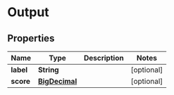 
# Output

## Properties
Name | Type | Description | Notes
------------ | ------------- | ------------- | -------------
**label** | **String** |  |  [optional]
**score** | [**BigDecimal**](BigDecimal.md) |  |  [optional]



